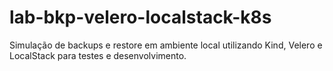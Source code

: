 # lab-bkp-velero-localstack-k8s
Simulação de backups e restore em ambiente local utilizando Kind, Velero e LocalStack para testes e desenvolvimento.
